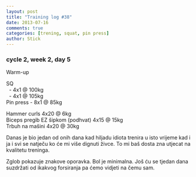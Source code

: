 ```yaml
---
layout: post
title: "Training log #38"
date: 2013-07-16
comments: true
categories: [trening, squat, pin press]
author: Stick
---
```


### cycle 2, week 2, day 5

Warm-up  

SQ  
&nbsp; - 4x1 @ 100kg  
&nbsp; - 4x1 @ 105kg  
Pin press - 8x1 @ 85kg    

Hammer curls 4x20 @ 6kg  
Biceps pregib EZ šipkom (podhvat) 4x15 @ 15kg  
Trbuh na mašini 4x20 @ 30kg   

Danas je bio jedan od onih dana kad hiljadu idiota trenira u isto vrijeme kad i ja i svi se natječu ko će mi više dignuti živce. To mi baš dosta zna utjecat na kvalitetu treninga. 

Zglob pokazuje znakove oporavka. Bol je minimalna. Još ću se tjedan dana suzdržati od ikakvog forsiranja pa ćemo vidjeti na čemu sam.